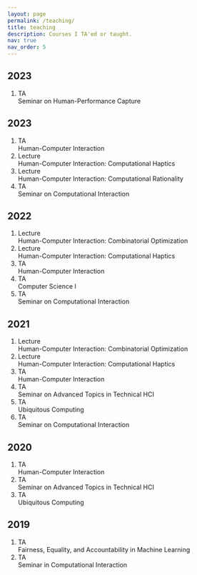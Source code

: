 ```yaml
---
layout: page
permalink: /teaching/
title: teaching
description: Courses I TA'ed or taught.
nav: true
nav_order: 5
---
```

<div class="publications">

<h2 class="bibliography">2023</h2>
<ol class="bibliography">
	<li><div class="row"><div class="col-sm-2 abbr"><abbr class="badge">TA</abbr></div><div class="col-sm-8"><div class="title">Seminar on Human-Performance Capture</div></div></div></li>
</ol>

<h2 class="bibliography">2023</h2>
<ol class="bibliography">
	<li><div class="row"><div class="col-sm-2 abbr"><abbr class="badge">TA</abbr></div><div class="col-sm-8"><div class="title">Human-Computer Interaction</div></div></div></li>
	<li><div class="row"><div class="col-sm-2 abbr"><abbr class="badge">Lecture</abbr></div><div class="col-sm-8"><div class="title">Human-Computer Interaction: Computational Haptics</div></div></div></li>
	<li><div class="row"><div class="col-sm-2 abbr"><abbr class="badge">Lecture</abbr></div><div class="col-sm-8"><div class="title">Human-Computer Interaction: Computational Rationality</div></div></div></li>
	<li><div class="row"><div class="col-sm-2 abbr"><abbr class="badge">TA</abbr></div><div class="col-sm-8"><div class="title">Seminar on Computational Interaction</div></div></div></li>

</ol>
<h2 class="bibliography">2022</h2>
<ol class="bibliography"> 
	<li><div class="row"><div class="col-sm-2 abbr"><abbr class="badge">Lecture</abbr></div><div class="col-sm-8"><div class="title">Human-Computer Interaction: Combinatorial Optimization</div></div></div></li>
	<li><div class="row"><div class="col-sm-2 abbr"><abbr class="badge">Lecture</abbr></div><div class="col-sm-8"><div class="title">Human-Computer Interaction: Computational Haptics</div></div></div></li>
	<li><div class="row"><div class="col-sm-2 abbr"><abbr class="badge">TA</abbr></div><div class="col-sm-8"><div class="title">Human-Computer Interaction</div></div></div></li>
	<li><div class="row"><div class="col-sm-2 abbr"><abbr class="badge">TA</abbr></div><div class="col-sm-8"><div class="title">Computer Science I</div></div></div></li>
	<li><div class="row"><div class="col-sm-2 abbr"><abbr class="badge">TA</abbr></div><div class="col-sm-8"><div class="title">Seminar on Computational Interaction</div></div></div></li>
</ol>
<h2 class="bibliography">2021</h2>
<ol class="bibliography">
	<li><div class="row"><div class="col-sm-2 abbr"><abbr class="badge">Lecture</abbr></div><div class="col-sm-8"><div class="title">Human-Computer Interaction: Combinatorial Optimization</div></div></div></li>
	<li><div class="row"><div class="col-sm-2 abbr"><abbr class="badge">Lecture</abbr></div><div class="col-sm-8"><div class="title">Human-Computer Interaction: Computational Haptics</div></div></div></li>
	<li><div class="row"><div class="col-sm-2 abbr"><abbr class="badge">TA</abbr></div><div class="col-sm-8"><div class="title">Human-Computer Interaction</div></div></div></li>
	<li><div class="row"><div class="col-sm-2 abbr"><abbr class="badge">TA</abbr></div><div class="col-sm-8"><div class="title">Seminar on Advanced Topics in Technical HCI</div></div></div></li>
	<li><div class="row"><div class="col-sm-2 abbr"><abbr class="badge">TA</abbr></div><div class="col-sm-8"><div class="title">Ubiquitous Computing</div></div></div></li>
	<li><div class="row"><div class="col-sm-2 abbr"><abbr class="badge">TA</abbr></div><div class="col-sm-8"><div class="title">Seminar on Computational Interaction</div></div></div></li>
</ol>
<h2 class="bibliography">2020</h2>
<ol class="bibliography">
	<li><div class="row"><div class="col-sm-2 abbr"><abbr class="badge">TA</abbr></div><div class="col-sm-8"><div class="title">Human-Computer Interaction</div></div></div></li>
	<li><div class="row"><div class="col-sm-2 abbr"><abbr class="badge">TA</abbr></div><div class="col-sm-8"><div class="title">Seminar on Advanced Topics in Technical HCI</div></div></div></li>
	<li><div class="row"><div class="col-sm-2 abbr"><abbr class="badge">TA</abbr></div><div class="col-sm-8"><div class="title">Ubiquitous Computing</div></div></div></li>
</ol>
<h2 class="bibliography">2019</h2>
<ol class="bibliography">
	<li><div class="row"><div class="col-sm-2 abbr"><abbr class="badge">TA</abbr></div><div class="col-sm-8"><div class="title">Fairness, Equality, and Accountability in Machine Learning</div></div></div></li>
	<li><div class="row"><div class="col-sm-2 abbr"><abbr class="badge">TA</abbr></div><div class="col-sm-8"><div class="title">Seminar in Computational Interaction</div></div></div></li>
</ol>
</div>
